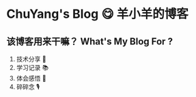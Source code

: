 # ChuYang's Blog 😋 羊小羊的博客

## 该博客用来干嘛？ What's My Blog For ?

1. 技术分享 📝
2. 学习记录 📚
3. 体会感悟 💭
4. 碎碎念 🎙
